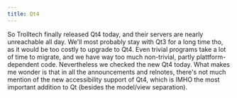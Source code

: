 ```yaml
---
title: Qt4
---
```


So Trolltech finally released Qt4 today, and their servers are nearly unreachable all day. We'll most probably stay with Qt3 for a long time tho, as it would be too costly to upgrade to Qt4. Even trivial programs take a lot of time to migrate, and we have way too much non-trivial, partly plattform-dependent code. Nevertheless we checked the new Qt4 today. What makes me wonder is that in all the announcements and relnotes, there's not much mention of the new accessibility support of Qt4, which is IMHO the most important addition to Qt (besides the model/view separation).
